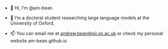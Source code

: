 - 👋 Hi, I’m @am-bean

- 🌱 I’m a doctoral student researching large language models at the University of Oxford. 

- 📫 You can email me at andrew.bean@oii.ox.ac.uk or check my personal website am-bean.github.io

<!---
am-bean/am-bean is a ✨ special ✨ repository because its `README.md` (this file) appears on your GitHub profile.
You can click the Preview link to take a look at your changes.
--->
